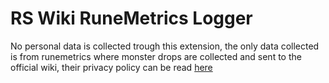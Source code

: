 # RS Wiki RuneMetrics Logger

No personal data is collected trough this extension, the only data collected is from runemetrics where monster drops are collected and sent to the official wiki, their privacy policy can be read [here](https://weirdgloop.org/privacy/)

